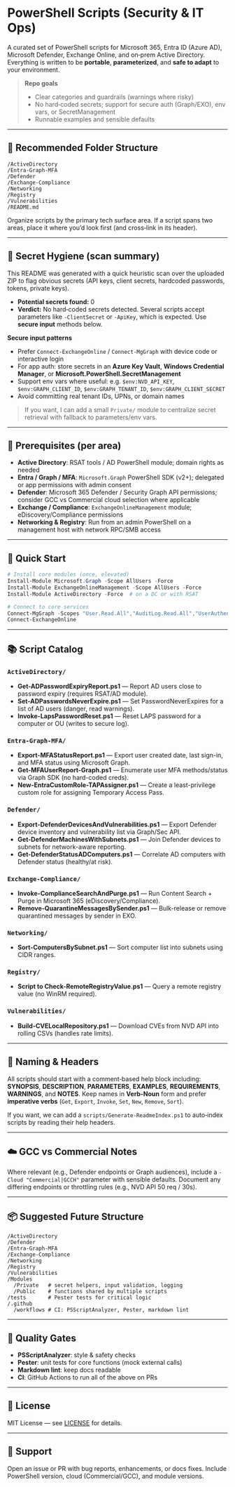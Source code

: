 # PowerShell Scripts (Security & IT Ops)

A curated set of PowerShell scripts for Microsoft 365, Entra ID (Azure AD), Microsoft Defender, Exchange Online, and on‑prem Active Directory. Everything is written to be **portable**, **parameterized**, and **safe to adapt** to your environment.

> **Repo goals**
> - Clear categories and guardrails (warnings where risky)
> - No hard‑coded secrets; support for secure auth (Graph/EXO), env vars, or SecretManagement
> - Runnable examples and sensible defaults

---

## 📁 Recommended Folder Structure

```
/ActiveDirectory
/Entra-Graph-MFA
/Defender
/Exchange-Compliance
/Networking
/Registry
/Vulnerabilities
/README.md
```

Organize scripts by the primary tech surface area. If a script spans two areas, place it where you’d look first (and cross‑link in its header).

---

## 🔐 Secret Hygiene (scan summary)

This README was generated with a quick heuristic scan over the uploaded ZIP to flag obvious secrets (API keys, client secrets, hardcoded passwords, tokens, private keys).

- **Potential secrets found:** 0
- **Verdict:** No hard‑coded secrets detected. Several scripts accept parameters like `-ClientSecret` or `-ApiKey`, which is expected. Use **secure input** methods below.

**Secure input patterns**
- Prefer `Connect-ExchangeOnline` / `Connect-MgGraph` with device code or interactive login
- For app auth: store secrets in an **Azure Key Vault**, **Windows Credential Manager**, or **Microsoft.PowerShell.SecretManagement**
- Support env vars where useful: e.g. `$env:NVD_API_KEY`, `$env:GRAPH_CLIENT_ID`, `$env:GRAPH_TENANT_ID`, `$env:GRAPH_CLIENT_SECRET`
- Avoid committing real tenant IDs, UPNs, or domain names

> If you want, I can add a small `Private/` module to centralize secret retrieval with fallback to parameters/env vars.

---

## 🧰 Prerequisites (per area)

- **Active Directory**: RSAT tools / AD PowerShell module; domain rights as needed
- **Entra / Graph / MFA**: `Microsoft.Graph` PowerShell SDK (v2+); delegated or app permissions with admin consent
- **Defender**: Microsoft 365 Defender / Security Graph API permissions; consider GCC vs Commercial cloud selection where applicable
- **Exchange / Compliance**: `ExchangeOnlineManagement` module; eDiscovery/Compliance permissions
- **Networking & Registry**: Run from an admin PowerShell on a management host with network RPC/SMB access

---

## 🚀 Quick Start

```powershell
# Install core modules (once, elevated)
Install-Module Microsoft.Graph -Scope AllUsers -Force
Install-Module ExchangeOnlineManagement -Scope AllUsers -Force
Install-Module ActiveDirectory -Force  # on a DC or with RSAT

# Connect to core services
Connect-MgGraph -Scopes "User.Read.All","AuditLog.Read.All","UserAuthenticationMethod.Read.All"
Connect-ExchangeOnline
```

---

## 📚 Script Catalog

### `ActiveDirectory/`

- **Get-ADPasswordExpiryReport.ps1** — Report AD users close to password expiry (requires RSAT/AD module).
- **Set-ADPasswordsNeverExpire.ps1** — Set PasswordNeverExpires for a list of AD users (danger, read warnings).
- **Invoke-LapsPasswordReset.ps1** — Reset LAPS password for a computer or OU (writes to secure log).

### `Entra-Graph-MFA/`

- **Export-MFAStatusReport.ps1** — Export user created date, last sign-in, and MFA status using Microsoft Graph.
- **Get-MFAUserReport-Graph.ps1** — Enumerate user MFA methods/status via Graph SDK (no hard-coded creds).
- **New-EntraCustomRole-TAPAssigner.ps1** — Create a least-privilege custom role for assigning Temporary Access Pass.

### `Defender/`

- **Export-DefenderDevicesAndVulnerabilities.ps1** — Export Defender device inventory and vulnerability list via Graph/Sec API.
- **Get-DefenderMachinesWithSubnets.ps1** — Join Defender devices to subnets for network-aware reporting.
- **Get-DefenderStatusADComputers.ps1** — Correlate AD computers with Defender status (healthy/at risk).

### `Exchange-Compliance/`

- **Invoke-ComplianceSearchAndPurge.ps1** — Run Content Search + Purge in Microsoft 365 (eDiscovery/Compliance).
- **Remove-QuarantineMessagesBySender.ps1** — Bulk-release or remove quarantined messages by sender in EXO.

### `Networking/`

- **Sort-ComputersBySubnet.ps1** — Sort computer list into subnets using CIDR ranges.

### `Registry/`

- **Script to Check-RemoteRegistryValue.ps1** — Query a remote registry value (no WinRM required).

### `Vulnerabilities/`

- **Build-CVELocalRepository.ps1** — Download CVEs from NVD API into rolling CSVs (handles rate limits).


---

## 🔄 Naming & Headers

All scripts should start with a comment‑based help block including: **SYNOPSIS**, **DESCRIPTION**, **PARAMETERS**, **EXAMPLES**, **REQUIREMENTS**, **WARNINGS**, and **NOTES**. Keep names in **Verb‑Noun** form and prefer **imperative verbs** (`Get`, `Export`, `Invoke`, `Set`, `New`, `Remove`, `Sort`).

If you want, we can add a `scripts/Generate-ReadmeIndex.ps1` to auto‑index scripts by reading their help headers.

---

## ☁️ GCC vs Commercial Notes

Where relevant (e.g., Defender endpoints or Graph audiences), include a `-Cloud "Commercial|GCCH"` parameter with sensible defaults. Document any differing endpoints or throttling rules (e.g., NVD API 50 req / 30s).

---

## 📦 Suggested Future Structure

```
/ActiveDirectory
/Defender
/Entra-Graph-MFA
/Exchange-Compliance
/Networking
/Registry
/Vulnerabilities
/Modules
  /Private   # secret helpers, input validation, logging
  /Public    # functions shared by multiple scripts
/tests       # Pester tests for critical logic
/.github
  /workflows # CI: PSScriptAnalyzer, Pester, markdown lint
```

---

## 🧪 Quality Gates

- **PSScriptAnalyzer**: style & safety checks
- **Pester**: unit tests for core functions (mock external calls)
- **Markdown lint**: keep docs readable
- **CI**: GitHub Actions to run all of the above on PRs

---

## 📄 License

MIT License — see [LICENSE](LICENSE) for details.

---

## 🙋 Support

Open an issue or PR with bug reports, enhancements, or docs fixes. Include PowerShell version, cloud (Commercial/GCC), and module versions.
